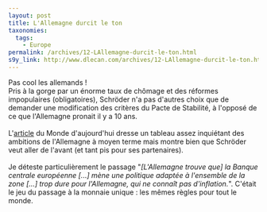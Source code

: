 ```yaml
---
layout: post
title: L'Allemagne durcit le ton
taxonomies: 
  tags: 
    - Europe
permalink: /archives/12-LAllemagne-durcit-le-ton.html
s9y_link: http://www.dlecan.com/archives/12-LAllemagne-durcit-le-ton.html
---
```

Pas cool les allemands !<br />
Pris à la gorge par un énorme taux de chômage et des réformes impopulaires (obligatoires), Schröder n'a pas d'autres choix que de demander une modification des critères du Pacte de Stabilité, à l'opposé de ce que l'Allemagne pronait il y a 10 ans.<br />
<br />
L'<a href="http://www.lemonde.fr/web/article/0,1-0@2-3214,36-394650,0.html">article</a> du Monde d'aujourd'hui dresse un tableau assez inquiétant des ambitions de l'Allemagne à moyen terme mais montre bien que Schröder veut aller de l'avant (et tant pis pour ses partenaires).<br />
<br />
Je déteste particulièrement le passage "<i>[L'Allemagne trouve que] la Banque centrale européenne [...] mène une politique adaptée à l'ensemble de la zone [...] trop dure pour l'Allemagne, qui ne connaît pas d'inflation.</i>". C'était le jeu du passage à la monnaie unique : les mêmes règles pour tout le monde.
